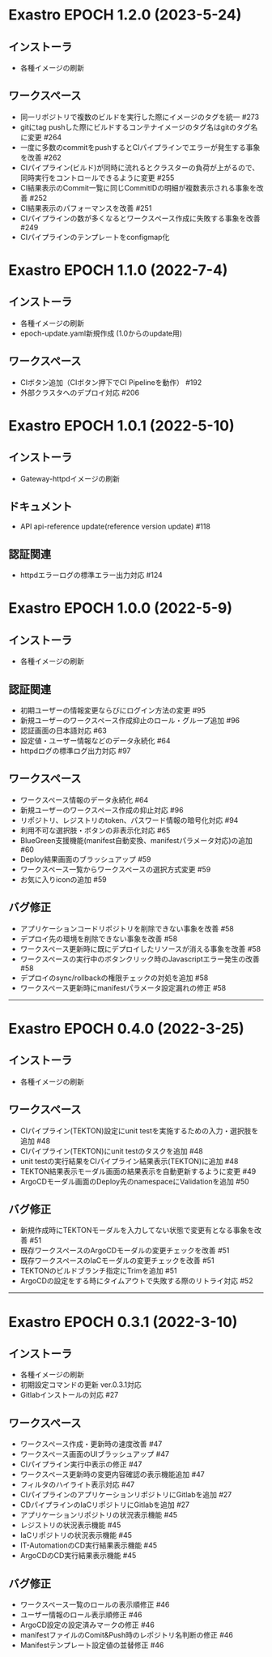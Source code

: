 Exastro EPOCH 1.2.0 (2023-5-24)
==================================================
インストーラ
---------------
 * 各種イメージの刷新

ワークスペース
---------------
 * 同一リポジトリで複数のビルドを実行した際にイメージのタグを統一 #273
 * gitにtag pushした際にビルドするコンテナイメージのタグ名はgitのタグ名に変更 #264
 * 一度に多数のcommitをpushするとCIパイプラインでエラーが発生する事象を改善 #262
 * CIパイプライン(ビルド)が同時に流れるとクラスターの負荷が上がるので、同時実行をコントロールできるように変更 #255
 * CI結果表示のCommit一覧に同じCommitIDの明細が複数表示される事象を改善 #252
 * CI結果表示のパフォーマンスを改善 #251
 * CIパイプラインの数が多くなるとワークスペース作成に失敗する事象を改善 #249
 * CIパイプラインのテンプレートをconfigmap化

Exastro EPOCH 1.1.0 (2022-7-4)
==================================================

インストーラ
---------------
 * 各種イメージの刷新
 * epoch-update.yaml新規作成 (1.0からのupdate用)

ワークスペース
---------------
 * CIボタン追加（CIボタン押下でCI Pipelineを動作） #192
 * 外部クラスタへのデプロイ対応 #206


Exastro EPOCH 1.0.1 (2022-5-10)
==================================================

インストーラ
---------------
 * Gateway-httpdイメージの刷新

ドキュメント
---------------
* API api-reference update(reference version update) #118

認証関連
---------------
 * httpdエラーログの標準エラー出力対応 #124


Exastro EPOCH 1.0.0 (2022-5-9)
==================================================

インストーラ
---------------
 * 各種イメージの刷新

認証関連
---------------
 * 初期ユーザーの情報変更ならびにログイン方法の変更 #95
 * 新規ユーザーのワークスペース作成抑止のロール・グループ追加 #96
 * 認証画面の日本語対応 #63
 * 設定値・ユーザー情報などのデータ永続化 #64
 * httpdログの標準ログ出力対応 #97

ワークスペース
---------------
 * ワークスペース情報のデータ永続化 #64
 * 新規ユーザーのワークスペース作成の抑止対応 #96
 * リポジトリ、レジストリのtoken、パスワード情報の暗号化対応 #94
 * 利用不可な選択肢・ボタンの非表示化対応 #65
 * BlueGreen支援機能(manifest自動変換、manifestパラメータ対応)の追加 #60
 * Deploy結果画面のブラッシュアップ #59
 * ワークスペース一覧からワークスペースの選択方式変更 #59
 * お気に入りiconの追加 #59

バグ修正
---------------
 * アプリケーションコードリポジトリを削除できない事象を改善 #58
 * デプロイ先の環境を削除できない事象を改善 #58
 * ワークスペース更新時に既にデプロイしたリソースが消える事象を改善 #58
 * ワークスペースの実行中のボタンクリック時のJavascriptエラー発生の改善 #58
 * デプロイのsync/rollbackの権限チェックの対処を追加 #58
 * ワークスペース更新時にmanifestパラメータ設定漏れの修正 #58


*******************************************************************************************************

Exastro EPOCH 0.4.0 (2022-3-25)
==================================================

インストーラ
---------------
 * 各種イメージの刷新

ワークスペース
---------------
 * CIパイプライン(TEKTON)設定にunit testを実施するための入力・選択肢を追加 #48
 * CIパイプライン(TEKTON)にunit testのタスクを追加 #48
 * unit testの実行結果をCIパイプライン結果表示(TEKTON)に追加 #48
 * TEKTON結果表示モーダル画面の結果表示を自動更新するように変更 #49
 * ArgoCDモーダル画面のDeploy先のnamespaceにValidationを追加 #50

バグ修正
---------------
 * 新規作成時にTEKTONモーダルを入力してない状態で変更有となる事象を改善 #51
 * 既存ワークスペースのArgoCDモーダルの変更チェックを改善 #51
 * 既存ワークスペースのIaCモーダルの変更チェックを改善 #51
 * TEKTONのビルドブランチ指定にTrimを追加 #51
 * ArgoCDの設定をする時にタイムアウトで失敗する際のリトライ対応 #52

*******************************************************************************************************

Exastro EPOCH 0.3.1 (2022-3-10)
==================================================

インストーラ
---------------
 * 各種イメージの刷新
 * 初期設定コマンドの更新 ver.0.3.1対応
 * Gitlabインストールの対応 #27

ワークスペース
---------------
 * ワークスペース作成・更新時の速度改善 #47
 * ワークスペース画面のUIブラッシュアップ #47
 * CIパイプライン実行中表示の修正 #47
 * ワークスペース更新時の変更内容確認の表示機能追加 #47
 * フィルタのハイライト表示対応 #47
 * CIパイプラインのアプリケーションリポジトリにGitlabを追加 #27
 * CDパイプラインのIaCリポジトリにGitlabを追加 #27
 * アプリケーションリポジトリの状況表示機能 #45
 * レジストリの状況表示機能 #45
 * IaCリポジトリの状況表示機能 #45
 * IT-AutomationのCD実行結果表示機能 #45
 * ArgoCDのCD実行結果表示機能 #45

バグ修正
---------------
 * ワークスペース一覧のロールの表示順修正 #46
 * ユーザー情報のロール表示順修正 #46
 * ArgoCD設定の設定済みマークの修正 #46
 * manifestファイルのComit&Push時のレポジトリ名判断の修正 #46
 * Manifestテンプレート設定値の並替修正 #46
